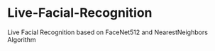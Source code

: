 # Live-Facial-Recognition
Live Facial Recognition based on FaceNet512 and NearestNeighbors Algorithm
